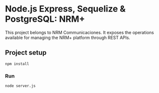 # Node.js Express, Sequelize & PostgreSQL: NRM+

This project belongs to NRM Communicaciones. It exposes the operations available for managing the NRM+ platform through REST APIs.

## Project setup
```
npm install
```

### Run
```
node server.js
```
